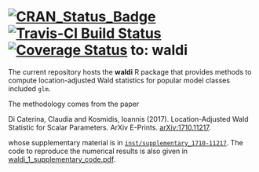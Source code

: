 [![CRAN_Status_Badge](http://www.r-pkg.org/badges/version/waldi)](https://cran.r-project.org/package=waldi)
[![Travis-CI Build Status](https://travis-ci.org/ikosmidis/waldi.svg?branch=master)](https://travis-ci.org/ikosmidis/waldi)
[![Coverage Status](https://img.shields.io/codecov/c/github/ikosmidis/waldi/master.svg)](https://codecov.io/github/ikosmidis/waldi?branch=master)
to:
waldi
======

The current repository hosts the **waldi** R package that provides methods to compute location-adjusted Wald statistics for popular model classes included `glm`.

The methodology comes from the paper

Di Caterina, Claudia and Kosmidis, Ioannis (2017). Location-Adjusted Wald Statistic for Scalar Parameters. ArXiv E-Prints. [arXiv:1710.11217](https://arxiv.org/abs/1710.11217).

whose supplementary material is in [`inst/supplementary_1710-11217`](https://github.com/ikosmidis/waldi/tree/master/inst/supplementary_1710-11217). The code to reproduce the numerical results is also given in [waldi_1_supplementary_code.pdf](https://github.com/ikosmidis/waldi/blob/master/inst/supplementary_1710-11217/waldi_1_supplementary_code.pdf).
